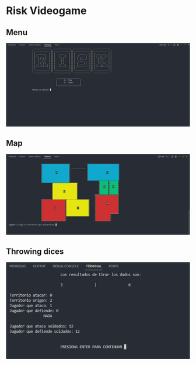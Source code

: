 # Risk Videogame

## Menu
![Alt text](screenshots/Menu.PNG?raw=true "Menu")

## Map
![Alt text](screenshots/Map.PNG?raw=true "Map")

## Throwing dices
![Alt text](screenshots/Dices.PNG?raw=true "Menu")